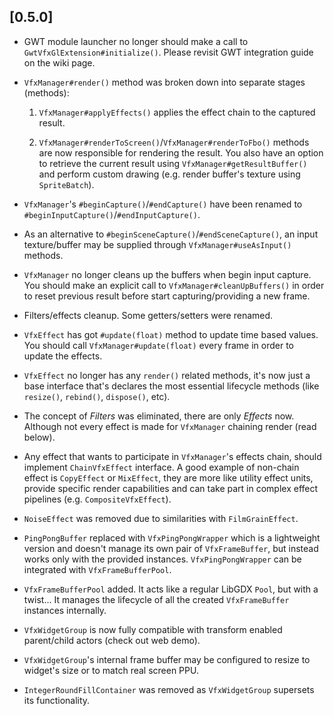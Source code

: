 ## [0.5.0]

- GWT module launcher no longer should make a call to `GwtVfxGlExtension#initialize()`. 
Please revisit GWT integration guide on the wiki page.

- `VfxManager#render()` method was broken down into separate stages (methods):

    1. `VfxManager#applyEffects()` applies the effect chain to the captured result.
    
    2. `VfxManager#renderToScreen()`/`VfxManager#renderToFbo()` methods are now responsible for rendering the result. 
    You also have an option to retrieve the current result using `VfxManager#getResultBuffer()` and perform custom drawing (e.g. render buffer's texture using `SpriteBatch`).
    
- `VfxManager`'s `#beginCapture()`/`#endCapture()` have been renamed to `#beginInputCapture()`/`#endInputCapture()`.

- As an alternative to `#beginSceneCapture()`/`#endSceneCapture()`, 
an input texture/buffer may be supplied through `VfxManager#useAsInput()` methods.

- `VfxManager` no longer cleans up the buffers when begin input capture. 
You should make an explicit call to `VfxManager#cleanUpBuffers()` 
in order to reset previous result before start capturing/providing a new frame.

- Filters/effects cleanup. Some getters/setters were renamed.

- `VfxEffect` has got `#update(float)` method to update time based values. You should call `VfxManager#update(float)` every frame in order to update the effects.

- `VfxEffect` no longer has any `render()` related methods, it's now just a base interface that's declares the most essential lifecycle methods (like `resize()`, `rebind()`, `dispose()`, etc).

- The concept of _Filters_ was eliminated, there are only _Effects_ now. Although not every effect is made for `VfxManager` chaining render (read below).

- Any effect that wants to participate in `VfxManager`'s effects chain, should implement `ChainVfxEffect` interface. A good example of non-chain effect is `CopyEffect` or `MixEffect`, they are more like utility effect units, provide specific render capabilities and can take part in complex effect pipelines (e.g. `CompositeVfxEffect`).   

- `NoiseEffect` was removed due to similarities with `FilmGrainEffect`.

- `PingPongBuffer` replaced with `VfxPingPongWrapper` which is a lightweight version and doesn't manage its own pair of `VfxFrameBuffer`, but instead works only with the provided instances.
`VfxPingPongWrapper` can be integrated with `VfxFrameBufferPool`.

- `VfxFrameBufferPool` added. It acts like a regular LibGDX `Pool`, but with a twist... It manages the lifecycle of all the created `VfxFrameBuffer` instances internally.

- `VfxWidgetGroup` is now fully compatible with transform enabled parent/child actors (check out web demo).

- `VfxWidgetGroup`'s internal frame buffer may be configured to resize to widget's size or to match real screen PPU.

- `IntegerRoundFillContainer` was removed as `VfxWidgetGroup` supersets its functionality.
